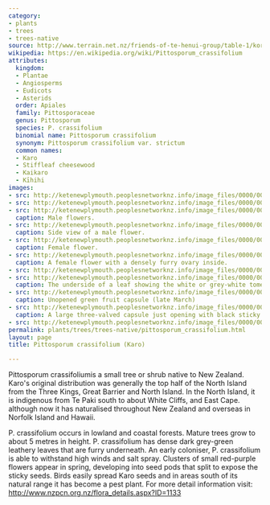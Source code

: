 ```yaml
---
category:
- plants
- trees
- trees-native
source: http://www.terrain.net.nz/friends-of-te-henui-group/table-1/koro.html
wikipedia: https://en.wikipedia.org/wiki/Pittosporum_crassifolium
attributes:
  kingdom:
  - Plantae
  - Angiosperms
  - Eudicots
  - Asterids
  order: Apiales
  family: Pittosporaceae
  genus: Pittosporum
  species: P. crassifolium
  binomial name: Pittosporum crassifolium
  synonym: Pittosporum crassifolium var. strictum
  common names:
  - Karo
  - Stiffleaf cheesewood
  - Kaikaro
  - Kīhihi
images:
- src: http://ketenewplymouth.peoplesnetworknz.info/image_files/0000/0006/1859/Pittosporum_crassifolium___Karo__.JPG
- src: http://ketenewplymouth.peoplesnetworknz.info/image_files/0000/0002/5229/Karo__Turpentine_Tree__Pittosporum_crassifolium-4.JPG
- src: http://ketenewplymouth.peoplesnetworknz.info/image_files/0000/0006/1834/Pittosporum_crassifolium___Karo__-001.JPG
  caption: Male flowers.
- src: http://ketenewplymouth.peoplesnetworknz.info/image_files/0000/0006/1849/Pittosporum_crassifolium___Karo__005.JPG
  caption: Side view of a male flower.
- src: http://ketenewplymouth.peoplesnetworknz.info/image_files/0000/0002/1054/Piittosporum_crassifolium__Karo-8.JPG
  caption: Female flower.
- src: http://ketenewplymouth.peoplesnetworknz.info/image_files/0000/0002/1059/Piittosporum_crassifolium__Karo-9.JPG
  caption: A female flower with a densely furry ovary inside.
- src: http://ketenewplymouth.peoplesnetworknz.info/image_files/0000/0002/1064/Piittosporum_crassifolium__Karo-2.JPG
- src: http://ketenewplymouth.peoplesnetworknz.info/image_files/0000/0006/1879/Pittosporum_crassifolium___Karo__-013.JPG
  caption: The underside of a leaf showing the white or grey-white tomentose.
- src: http://ketenewplymouth.peoplesnetworknz.info/image_files/0000/0006/1839/Pittosporum_crassifolium___Karo__-002.JPG
  caption: Unopened green fruit capsule (late March)
- src: http://ketenewplymouth.peoplesnetworknz.info/image_files/0000/0006/1854/Pittosporum_crassifolium___Karo__-003.JPG
  caption: A large three-valved capsule just opening with black sticky seeds visible.
- src: http://ketenewplymouth.peoplesnetworknz.info/image_files/0000/0006/1844/Pittosporum_crassifolium___Karo__-004.JPG
permalink: plants/trees/trees-native/pittosporum_crassifolium.html
layout: page
title: Pittosporum crassifolium (Karo)

---
```

Pittosporum crassifoliumis a small tree or shrub native to New Zealand. Karo's original distribution was generally the top half of the North Island from the Three Kings, Great Barrier and North Island. In the North Island, it is indigenous from Te Paki south to about White Cliffs, and East Cape. although now it has naturalised throughout New Zealand and overseas in Norfolk Island and Hawaii.

P. crassifolium occurs in lowland and coastal forests. Mature trees grow to about 5 metres in height.
P. crassifolium has dense dark grey-green leathery leaves that are furry underneath. An early coloniser, P. crassifolium is able to withstand high winds and salt spray. Clusters of small red-purple flowers appear in spring, developing into seed pods that split to expose the sticky seeds. Birds easily spread Karo seeds and in areas south of its natural range it has become a pest plant.
For more detail information visit: <a href="http://www.nzpcn.org.nz/flora_details.aspx?ID=1133" target="_blank">http://www.nzpcn.org.nz/flora_details.aspx?ID=1133</a>
